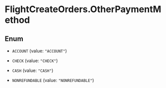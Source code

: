 # FlightCreateOrders.OtherPaymentMethod

## Enum


* `ACCOUNT` (value: `"ACCOUNT"`)

* `CHECK` (value: `"CHECK"`)

* `CASH` (value: `"CASH"`)

* `NONREFUNDABLE` (value: `"NONREFUNDABLE"`)


